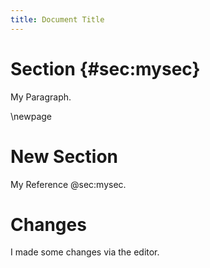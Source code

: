 ```yaml
---
title: Document Title
---
```


# Section {#sec:mysec}

My Paragraph.

\newpage

# New Section

My Reference @sec:mysec.

# Changes

I made some changes via the editor.
